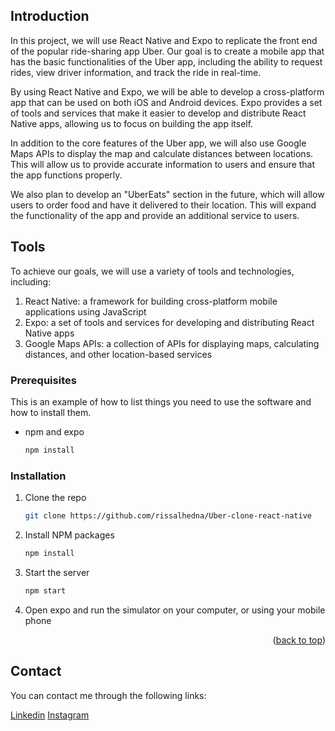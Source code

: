 ## Introduction
In this project, we will use React Native and Expo to replicate the front end of the popular ride-sharing app Uber. Our goal is to create a mobile app that has the basic functionalities of the Uber app, including the ability to request rides, view driver information, and track the ride in real-time.

By using React Native and Expo, we will be able to develop a cross-platform app that can be used on both iOS and Android devices. Expo provides a set of tools and services that make it easier to develop and distribute React Native apps, allowing us to focus on building the app itself.

In addition to the core features of the Uber app, we will also use Google Maps APIs to display the map and calculate distances between locations. This will allow us to provide accurate information to users and ensure that the app functions properly.

We also plan to develop an "UberEats" section in the future, which will allow users to order food and have it delivered to their location. This will expand the functionality of the app and provide an additional service to users.

## Tools
To achieve our goals, we will use a variety of tools and technologies, including:

1. React Native: a framework for building cross-platform mobile applications using JavaScript
2. Expo: a set of tools and services for developing and distributing React Native apps
3. Google Maps APIs: a collection of APIs for displaying maps, calculating distances, and other location-based services

### Prerequisites

This is an example of how to list things you need to use the software and how to install them.
* npm and expo
  ```sh
  npm install
  ```
### Installation

1. Clone the repo
   ```sh
   git clone https://github.com/rissalhedna/Uber-clone-react-native
   ```
2. Install NPM packages
   ```sh
   npm install
   ```
3. Start the server
   ```sh
   npm start
   ```
4. Open expo and run the simulator on your computer, or using your mobile phone

<p align="right">(<a href="#top">back to top</a>)</p>



<!-- CONTACT -->
## Contact 
You can contact me through the following links:

[Linkedin](https://www.linkedin.com/in/mohamed-rissal-hedna-949486121/)
[Instagram](https://www.instagram.com/rissalhedna/)
